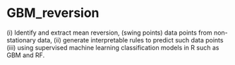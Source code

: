 # GBM_reversion
(i) Identify and extract mean reversion, (swing points) data points from non-stationary data, (ii) generate interpretable rules to predict such data points (iii) using supervised machine learning classification models in R such as GBM and RF.
